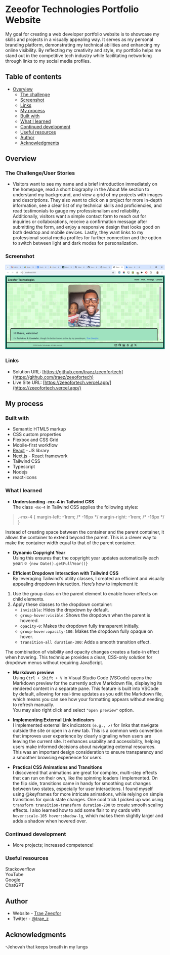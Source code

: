 # Zeeofor Technologies Portfolio Website

My goal for creating a web developer portfolio website is to showcase my skills and projects in a visually appealing way. It serves as my personal branding platform, demonstrating my technical abilities and enhancing my online visibility. By reflecting my creativity and style, my portfolio helps me stand out in the competitive tech industry while facilitating networking through links to my social media profiles.

## Table of contents

- [Overview](#overview)
  - [The challenge](#the-challenge)
  - [Screenshot](#screenshot)
  - [Links](#links)
  - [My process](#my-process)
  - [Built with](#built-with)
  - [What I learned](#what-i-learned)
  - [Continued development](#continued-development)
  - [Useful resources](#useful-resources)
  - [Author](#author)
  - [Acknowledgments](#acknowledgments)

## Overview

### The Challenge/User Stories

- Visitors want to see my name and a brief introduction immediately on the homepage, read a short biography in the About Me section to understand my background, and view a grid of my projects with images and descriptions. They also want to click on a project for more in-depth information, see a clear list of my technical skills and proficiencies, and read testimonials to gauge my professionalism and reliability. Additionally, visitors want a simple contact form to reach out for inquiries or collaborations, receive a confirmation message after submitting the form, and enjoy a responsive design that looks good on both desktop and mobile devices. Lastly, they want links to my professional social media profiles for further connection and the option to switch between light and dark modes for personalization.   

### Screenshot

![](/public/screenshot-desktop.png)

### Links

- Solution URL: [https://github.com/traez/zeeofortech](https://github.com/traez/zeeofortech)
- Live Site URL: [https://zeeofortech.vercel.app/](https://zeeofortech.vercel.app/)

## My process

### Built with

- Semantic HTML5 markup
- CSS custom properties
- Flexbox and CSS Grid
- Mobile-first workflow
- [React](https://reactjs.org/) - JS library
- [Next.js](https://nextjs.org/) - React framework
- Tailwind CSS
- Typescript
- Nodejs      
- react-icons        

### What I learned
   
- **Understanding -mx-4 in Tailwind CSS**  
The class `-mx-4` in Tailwind CSS applies the following styles:  
<blockquote>.-mx-4 {
    margin-left: -1rem; /* -16px */
    margin-right: -1rem; /* -16px */
}</blockquote>  
Instead of creating space between the container and the parent container, it allows the container to extend beyond the parent. This is a clever way to make the container width equal to that of the parent container.    

- **Dynamic Copyright Year**  
Using this ensures that the copyright year updates automatically each year: `© {new Date().getFullYear()}`  

- **Efficient Dropdown Interaction with Tailwind CSS**  
By leveraging Tailwind's utility classes, I created an efficient and visually appealing dropdown interaction. Here’s how to implement it:
1) Use the group class on the parent element to enable hover effects on child elements.  
2) Apply these classes to the dropdown container:  
    * `invisible`: Hides the dropdown by default.  
    * `group-hover:visible`: Shows the dropdown when the parent is hovered.  
    * `opacity-0`: Makes the dropdown fully transparent initially.  
    * `group-hover:opacity-100`: Makes the dropdown fully opaque on hover.  
    * `transition-all duration-300`: Adds a smooth transition effect. 
    
The combination of visibility and opacity changes creates a fade-in effect when hovering. This technique provides a clean, CSS-only solution for dropdown menus without requiring JavaScript. 

- **Markdown preview**  
Using `Ctrl + Shift + V` in Visual Studio Code (VSCode) opens the Markdown preview for the currently active Markdown file, displaying its rendered content in a separate pane. This feature is built into VSCode by default, allowing for real-time updates as you edit the Markdown file, which means you can see how your formatting appears without needing to refresh manually.  
You may also right click and select `"open preview"` option.  

- **Implementing External Link Indicators**  
I implemented external link indicators `(e.g., ↗️)` for links that navigate outside the site or open in a new tab. This is a common web convention that improves user experience by clearly signaling when users are leaving the current site. It enhances usability and accessibility, helping users make informed decisions about navigating external resources. This was an important design consideration to ensure transparency and a smoother browsing experience for users.

- **Practical CSS Animations and Transitions**  
I discovered that animations are great for complex, multi-step effects that can run on their own, like the spinning loaders I implemented. On the flip side, transitions came in handy for smoothing out changes between two states, especially for user interactions. I found myself using @keyframes for more intricate animations, while relying on simple transitions for quick state changes. One cool trick I picked up was using `transform transition-transform duration-200` to create smooth scaling effects. I also learned how to add some flair to my cards with `hover:scale-105 hover:shadow-lg`, which makes them slightly larger and adds a shadow when hovered over.

### Continued development

- More projects; increased competence!

### Useful resources

Stackoverflow  
YouTube  
Google  
ChatGPT

## Author

- Website - [Trae Zeeofor](https://github.com/traez)
- Twitter - [@trae_z](https://twitter.com/trae_z)

## Acknowledgments

-Jehovah that keeps breath in my lungs
